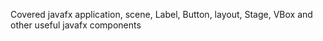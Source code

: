 Covered javafx application, scene, Label, Button, layout, Stage, VBox and other useful javafx components